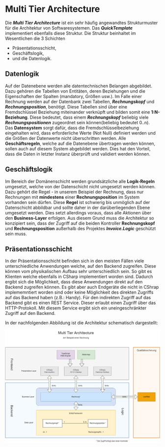 ﻿Multi Tier Architecture  
=======================  
  
Die ***Multi Tier Architecture*** ist ein sehr häufig angewandtes Strukturmuster für die Architektur von Softwaresystemen. Das ***QuickTemplate*** implementiert ebenfalls diese Struktur. Die Struktur beinhaltet im Wesentlichen die 3 Schichten  
  
- Präsentationsschicht,  
- Geschäftslogik,  
- und die Datenlogik.  
  
## Datenlogik  
  
Auf der Datenebene werden alle datentechnischen Belangen abgebildet. Dazu gehören die Tabellen von Entitäten, deren Beziehungen und die Eigenschaften der Spalten (mandatory, Größen usw.). Im Falle einer Rechnung werden auf der Datenbank zwei Tabellen, ***Rechnungskopf*** und ***Rechnungsposition***, benötigt. Diese Tabellen sind über eine Fremdschlüssel Beziehung miteinander verknüpft und bilden somit eine **1:N-Beziehung**. Diese bedeutet, dass einem ***Rechnungskopf*** beliebig viele ***Rechnungspositionen*** zugeordnet sein können(beliebig bedeutet 0..n).  
Das **Datensystem** sorgt dafür, dass die Fremdschlüsselbeziehung eingehalten wird, dass erforderliche Werte (Not Null) definiert werden und die Größen der Datenwerte nicht überschritten werden. Alle **Geschäftsregeln**, welche auf die Datenebene übertragen werden können, sollen auch auf diesem System abgebildet werden. Dies hat den Vorteil, dass die Daten in letzter Instanz überprüft und validiert werden können.  
  
## Geschäftslogik  
  
Im Bereich der Domänenschicht werden grundsätzliche alle **Logik-Regeln** umgesetzt, welche von der Datenschicht nicht umgesetzt werden können. Dazu gehört die Regel - in unserem Beispiel der Rechnung, dass nur Rechnungen mit **mindestens** einer **Rechnungsposition** im System vorhanden sein dürfen. Diese **Regel** ist schwierig bis unmöglich auf der Datenschicht abbildbar und sollte daher in der darüberliegenden Ebene umgesetzt werden. Dies setzt allerdings voraus, dass alle Aktionen über den **Business-Layer** erfolgen. Aus diesem Grund muss die Architektur so konzipiert sein, dass der Zugriff auf die beiden Kontroller **Rechnungskopf** und **Rechnungsposition** außerhalb des Projektes ***Invoice.Logic*** geschützt sein muss.  
  
## Präsentationsschicht  
  
In der Präsentationsschicht befinden sich in den meisten Fällen viele unterschiedliche Anwendungen welche, auf den Backend zugreifen. Diese können vom physikalischen Aufbau sehr unterschiedlich sein. So gibt es Klienten welche ebenfalls in CSharp implementiert worden sind. Dadurch ergibt sich die Möglichkeit, dass diese Anwendungen direkt auf den Backend zugreifen können. Es gibt aber auch Endgeräte die nicht in CShrap implememntiert worden sind oder keine Möglichkeit des direkten Zugriffs auf das Backend haben (z.B.: Handy). Für den indirekten Zugriff auf das Backend gibt es einen REST Service. Dieser erlaubt einen Zugriff über das HTTP-Protokoll. Mit diesem Service ergibt sich ein uneingeschränkter Zugriff auf den Backend.  
  
In der nachfolgenden Abbildung ist die Architektur schematisch dargestellt:   
  
  
![MultiTierAchitecture](MultiTierArchitecture.png)  

